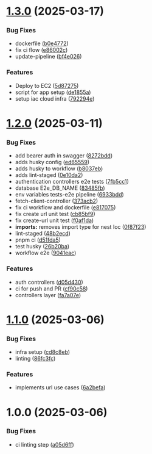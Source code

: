 # [1.3.0](https://github.com/Bellorico323/teddy-open-finance/compare/v1.2.0...v1.3.0) (2025-03-17)


### Bug Fixes

* dockerfile ([b0e4772](https://github.com/Bellorico323/teddy-open-finance/commit/b0e477208e609180a98b2de5a9113897801a28d0))
* fix ci flow ([e86002c](https://github.com/Bellorico323/teddy-open-finance/commit/e86002ceb8920d0739c68bed3193c33ecedd3a3b))
* update-pipeline ([bf4e026](https://github.com/Bellorico323/teddy-open-finance/commit/bf4e0262b3bbd6040083e10e99699a8659d973e0))


### Features

* Deploy to EC2 ([5d87275](https://github.com/Bellorico323/teddy-open-finance/commit/5d872758f723f15d1afdc783a07f324aa4c95812))
* script for app setup ([de1855a](https://github.com/Bellorico323/teddy-open-finance/commit/de1855af4d91919ddcf1c21eb0da0854d46ea392))
* setup iac cloud infra ([792294e](https://github.com/Bellorico323/teddy-open-finance/commit/792294ed68e26eb995ac5cdab4ecf395d8a59a81))

# [1.2.0](https://github.com/Bellorico323/teddy-open-finance/compare/v1.1.0...v1.2.0) (2025-03-11)


### Bug Fixes

* add bearer auth in swagger ([8272bdd](https://github.com/Bellorico323/teddy-open-finance/commit/8272bdd81a5636f7ce6b104dfa1fa925b5861f8e))
* adds husky config ([ed65559](https://github.com/Bellorico323/teddy-open-finance/commit/ed655592e911f28fff8b3e7183363e00f4ff8614))
* adds husky to workflow ([b8037eb](https://github.com/Bellorico323/teddy-open-finance/commit/b8037eb13b24372f33da68b63cf194c56e30e9f3))
* adds lint-staged ([0e10da2](https://github.com/Bellorico323/teddy-open-finance/commit/0e10da22edbabe5c2b4844949555ab36691b74d1))
* authentication controllers e2e tests ([7fb5cc1](https://github.com/Bellorico323/teddy-open-finance/commit/7fb5cc14352119956d6a1d8067ee3623e8d8945b))
* database E2e_DB_NAME ([83485fb](https://github.com/Bellorico323/teddy-open-finance/commit/83485fbcf993a787fcbcd49a896350ad96810c18))
* env variables tests-e2e pipeline ([6933bdd](https://github.com/Bellorico323/teddy-open-finance/commit/6933bdd2f4b2926d51e541318bd68c9538ed8c59))
* fetch-client-controller ([373acb2](https://github.com/Bellorico323/teddy-open-finance/commit/373acb2c052b7333d29ee9c2a071f8426b64b9a5))
* fix ci workflow and dockerfile ([e817075](https://github.com/Bellorico323/teddy-open-finance/commit/e817075b61744a9453703c1d326607057fdd4d5a))
* fix create url unit test ([cb85bf9](https://github.com/Bellorico323/teddy-open-finance/commit/cb85bf95ba8ca6bd095847e67210a892bfe26c21))
* fix create-url unit test ([f0af1da](https://github.com/Bellorico323/teddy-open-finance/commit/f0af1da18b464b010bbc9563dc33109d09ba072e))
* **imports:** removes import type for nest Ioc ([0f87f23](https://github.com/Bellorico323/teddy-open-finance/commit/0f87f230604ea9483bd1a46df1a80d65967c5c05))
* lint-staged ([48b2ecd](https://github.com/Bellorico323/teddy-open-finance/commit/48b2ecdbc163200ef4475dd394fd36dd1510564a))
* pnpm ci ([d51fda5](https://github.com/Bellorico323/teddy-open-finance/commit/d51fda5919747fcbaae7170c706e0adb96556365))
* test husky ([26b20ba](https://github.com/Bellorico323/teddy-open-finance/commit/26b20ba0c277610b5fda96b95819e3d00bf36c4d))
* workflow e2e ([9041eac](https://github.com/Bellorico323/teddy-open-finance/commit/9041eacea82f21951ab6c30c69884fcd9d4e05bf))


### Features

* auth controllers ([d05d430](https://github.com/Bellorico323/teddy-open-finance/commit/d05d430e8ed8adf69ba44b89668d3503c41d88ba))
* ci for push and PR ([cf90c58](https://github.com/Bellorico323/teddy-open-finance/commit/cf90c589caa6587b540575dbaf46b4ab374884ed))
* controllers layer ([fa7a07e](https://github.com/Bellorico323/teddy-open-finance/commit/fa7a07e1cb7eea6bb773bbfe791c20805ed12946))

# [1.1.0](https://github.com/Bellorico323/teddy-open-finance/compare/v1.0.0...v1.1.0) (2025-03-06)


### Bug Fixes

* infra setup ([cd8c8eb](https://github.com/Bellorico323/teddy-open-finance/commit/cd8c8eb64bfd8aaed6854b0471a81e59d252308e))
* linting ([86fc3fc](https://github.com/Bellorico323/teddy-open-finance/commit/86fc3fca1de99565285811014544c7252b89e09d))


### Features

* implements url use cases ([6a2befa](https://github.com/Bellorico323/teddy-open-finance/commit/6a2befad7826bbd024b278ffce230a2e0c6ac30e))

# 1.0.0 (2025-03-06)


### Bug Fixes

* ci linting step ([a05d6ff](https://github.com/Bellorico323/teddy-open-finance/commit/a05d6ff4f200f63d5905cc9e093a74efda226cee))
